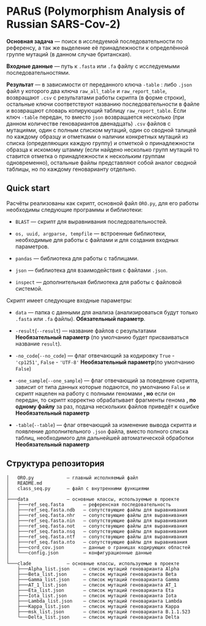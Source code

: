 # PARuS (Polymorphism Analysis of Russian SARS-Cov-2)

**Основная задача** — поиск в исследуемой последовательности по референсу, а так же выделение её принадлежности к определённой группе мутаций (в данном случае британская).

**Входные данные** — путь к `.fasta` или `.fa` файлу с исследуемыми последовательностями.

**Результат** — в зависимости от переданного ключа `-table` : либо `.json` файл у которого два ключа `raw_all_table` и 
`raw_report_table`, возвращают `.csv` с результатами работы скрипта (в форме строки), остальные ключи соответствуют 
названию последовательности в файле и возвращают словарь копирующий таблицу `raw_report_table`. Если ключ `-table` передан,
то вместо `json` возвращается несколько (при данном количестве геновариантов двенадцать) `.csv` файлов с мутациями, один с полным списком 
мутаций, один со сводной талицей по каждому образцу и отметками о наличии конкретных мутаций из списка (определяющих каждую группу) и отметкой о принадлежности образца к искомому штамму (если найдено несколько групп мутаций то ставится отметка о принадлежности к нескольким группам одновременно), остальные файлы представляют собой аналог сводной таблицы, но по каждому геноварианту отдельно.

## Quick start

Расчёты реализованы как скрипт, основной файл `ORO.py`, для его работы необходимы следующие программы и библиотеки:

- `BLAST` — скрипт для выравнивания последовательностей.

- `os, uuid, argparse, tempfile` — встроенные библиотеки, необходимые для работы с файлами и для создания входных параметров.

- `pandas` — библиотека для работы с таблицами.

- `json` — библиотека для взаимодействия с файлами `.json`.

- `inspect` — дополнительная библиотека для работы с файловой системой.


Скрипт имеет следующие входные параметры:

- `data` — папка с данными для анализа (анализироваться будут только `.fasta` или `.fa` файлы). **Обязательный параметр**.

- `-result`(`--result`) — название файлов с результатами **Необязательный параметр** (по умолчанию будет присваиваться название `result`).

- `-no_code`(`--no_code`) — флаг отвечающий за кодировку `True` - `'cp1251'`, `False` - `'UTF-8'` **Необязательный параметр**(по умолчанию `False`) 

- `-one_sample`(`--one_sample`) — флаг отвечающий за поведение скрипта, зависит от типа данных которые подаются, по умолчанию `False` 
  и скрипт нацелен на работу с полными геномами **, но** если он передан, то скрипт корректно обрабатывает фрагменты 
  генома **, по одному файлу** за раз, подача нескольких файлов приведёт к ошибке **Необязательный параметр** 

- `-table`(`--table`) — флаг отвечающий за изменение вывода скрипта и появление дополнительного `.json` файла, 
  вместо полного списка таблиц, необходимого для дальнейшей автоматической обработки **Необязательный параметр** 

  


## Структура репозитория

```angular2html
│   ORO.py            — главный исполняемый файл
│   README.md
│   class_seq.py      — файл с внутренними функциями 
│   
├───data              — основные классы, используемые в проекте
│   ├───ref_seq.fasta       — референсная последовательность
│   ├───ref_seq.fasta.ndb   — сопутствующие файлы для выравнивания
│   ├───ref_seq.fasta.nhr   — сопутствующие файлы для выравнивания
│   ├───ref_seq.fasta.nin   — сопутствующие файлы для выравнивания
│   ├───ref_seq.fasta.not   — сопутствующие файлы для выравнивания
│   ├───ref_seq.fasta.nsq   — сопутствующие файлы для выравнивания
│   ├───ref_seq.fasta.ntf   — сопутствующие файлы для выравнивания
│   ├───ref_seq.fasta.nto   — сопутствующие файлы для выравнивания
│   ├───cord_cov.json       — данные о границах кодирующих областей
│   └───config.json         — конфигурационные данные
│   
└───clade             — основные классы, используемые в проекте
    ├───Alpha_list.json     — список мутаций геноварианта Alpha
    ├───Beta_list.json      — список мутаций геноварианта Beta
    ├───Gamma_list.json     — список мутаций геноварианта Gamma
    ├───AT_1_list.json      — список мутаций геноварианта AT_1
    ├───Eta_list.json       — список мутаций геноварианта Eta
    ├───Iota_list.json      — список мутаций геноварианта Iota
    ├───Lambda_list.json    — список мутаций геноварианта Lambda
    ├───Kappa_list.json     — список мутаций геноварианта Kappa
    ├───msk_list.json       — список мутаций геноварианта B.1.1.523
    └───Delta_list.json     — список мутаций геноварианта Delta 

